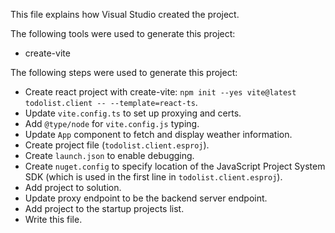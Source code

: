 This file explains how Visual Studio created the project.

The following tools were used to generate this project:
- create-vite

The following steps were used to generate this project:
- Create react project with create-vite: `npm init --yes vite@latest todolist.client -- --template=react-ts`.
- Update `vite.config.ts` to set up proxying and certs.
- Add `@type/node` for `vite.config.js` typing.
- Update `App` component to fetch and display weather information.
- Create project file (`todolist.client.esproj`).
- Create `launch.json` to enable debugging.
- Create `nuget.config` to specify location of the JavaScript Project System SDK (which is used in the first line in `todolist.client.esproj`).
- Add project to solution.
- Update proxy endpoint to be the backend server endpoint.
- Add project to the startup projects list.
- Write this file.
